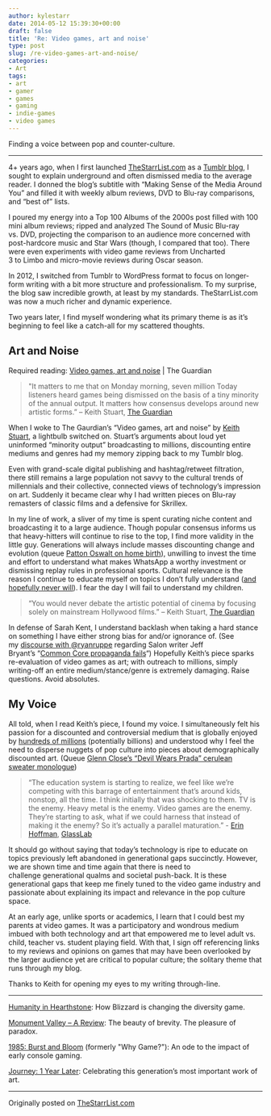 ```yaml
---
author: kylestarr
date: 2014-05-12 15:39:30+00:00
draft: false
title: 'Re: Video games, art and noise'
type: post
slug: /re-video-games-art-and-noise/
categories:
- Art
tags:
- art
- gamer
- games
- gaming
- indie-games
- video games
---
```


Finding a voice between pop and counter-culture.

---

4+ years ago, when I first launched [TheStarrList.com](http://thestarrlist.wordpress.com/) as a [Tumblr blog](http://thestarrlist.tumblr.com/), I sought to explain underground and often dismissed media to the average reader. I donned the blog’s subtitle with “Making Sense of the Media Around You” and filled it with weekly album reviews, DVD to Blu-ray comparisons, and “best of” lists.

I poured my energy into a Top 100 Albums of the 2000s post filled with 100 mini album reviews; ripped and analyzed The Sound of Music Blu-ray vs. DVD, projecting the comparison to an audience more concerned with post-hardcore music and Star Wars (though, I compared that too). There were even experiments with video game reviews from Uncharted 3 to Limbo and micro-movie reviews during Oscar season.

In 2012, I switched from Tumblr to WordPress format to focus on longer-form writing with a bit more structure and professionalism. To my surprise, the blog saw incredible growth, at least by my standards. TheStarrList.com was now a much richer and dynamic experience.

Two years later, I find myself wondering what its primary theme is as it’s beginning to feel like a catch-all for my scattered thoughts.

## Art and Noise

Required reading: [Video games, art and noise](http://www.theguardian.com/technology/2014/may/12/video-games-art-and-noise-tired-stereotypes-dominate-today-programme-debate?CMP=twt_gu) | The Guardian

> "It matters to me that on Monday morning, seven million Today listeners heard games being dismissed on the basis of a tiny minority of the annual output. It matters how consensus develops around new artistic forms.” – Keith Stuart, [The Guardian](http://www.theguardian.com/technology/2014/may/12/video-games-art-and-noise-tired-stereotypes-dominate-today-programme-debate)

When I woke to The Gaurdian’s “Video games, art and noise” by [Keith Stuart](https://twitter.com/keefstuart), a lightbulb switched on. Stuart’s arguments about loud yet uninformed “minority output” broadcasting to millions, discounting entire mediums and genres had my memory zipping back to my Tumblr blog.

Even with grand-scale digital publishing and hashtag/retweet filtration, there still remains a large population not savvy to the cultural trends of millennials and their collective, connected views of technology’s impression on art. Suddenly it became clear why I had written pieces on Blu-ray remasters of classic films and a defensive for Skrillex.

In my line of work, a sliver of my time is spent curating niche content and broadcasting it to a large audience. Though popular consensus informs us that heavy-hitters will continue to rise to the top, I find more validity in the little guy. Generations will always include masses discounting change and evolution (queue [Patton Oswalt on home birth](https://www.youtube.com/watch?v=qbai-yBRyHg)), unwilling to invest the time and effort to understand what makes WhatsApp a worthy investment or dismissing replay rules in professional sports. Cultural relevance is the reason I continue to educate myself on topics I don’t fully understand ([and hopefully never will](https://twitter.com/_kylestarr/status/465676482891628544)). I fear the day I will fail to understand my children.

> “You would never debate the artistic potential of cinema by focusing solely on mainstream Hollywood films.” – Keith Stuart, [The Guardian](http://www.theguardian.com/technology/2014/may/12/video-games-art-and-noise-tired-stereotypes-dominate-today-programme-debate)

In defense of Sarah Kent, I understand backlash when taking a hard stance on something I have either strong bias for and/or ignorance of. (See my [discourse with @ryanruppe](https://twitter.com/_kylestarr/status/462275635058982912) regarding Salon writer Jeff Bryant’s “[Common Core propaganda fails](http://www.salon.com/2014/04/22/common_core_propaganda_fails_well_financed_education_reformers_fight_common_sense/)“) Hopefully Keith’s piece sparks re-evaluation of video games as art; with outreach to millions, simply writing-off an entire medium/stance/genre is extremely damaging. Raise questions. Avoid absolutes.

## My Voice

All told, when I read Keith’s piece, I found my voice. I simultaneously felt his passion for a discounted and controversial medium that is globally enjoyed by [hundreds of millions](http://www.theesa.com/facts/index.asp) (potentially billions) and understood why I feel the need to disperse nuggets of pop culture into pieces about demographically discounted art. (Queue [Glenn Close’s “Devil Wears Prada” cerulean sweater monologue](http://www.hulu.com/watch/13046))

> “The education system is starting to realize, we feel like we’re competing with this barrage of entertainment that’s around kids, nonstop, all the time. I think initially that was shocking to them. TV is the enemy. Heavy metal is the enemy. Video games are the enemy. They’re starting to ask, what if we could harness that instead of making it the enemy? So it’s actually a parallel maturation.” - [Erin Hoffman](http://www.polygon.com/features/2014/4/24/5636832/glasslab), [GlassLab](http://glasslabgames.org/)

It should go without saying that today’s technology is ripe to educate on topics previously left abandoned in generational gaps succinctly. However, we are shown time and time again that there is need to challenge generational qualms and societal push-back. It is these generational gaps that keep me finely tuned to the video game industry and passionate about explaining its impact and relevance in the pop culture space.

At an early age, unlike sports or academics, I learn that I could best my parents at video games. It was a participatory and wondrous medium imbued with both technology and art that empowered me to level adult vs. child, teacher vs. student playing field. With that, I sign off referencing links to my reviews and opinions on games that may have been overlooked by the larger audience yet are critical to popular culture; the solitary theme that runs through my blog.

Thanks to Keith for opening my eyes to my writing through-line.

---

[Humanity in Hearthstone](/2014/04/17/humanity-in-hearthstone/): How Blizzard is changing the diversity game.

[Monument Valley – A Review](/2014/04/06/monument-valley-a-review/): The beauty of brevity. The pleasure of paradox.

[1985: Burst and Bloom](/2013/10/15/1985-burst-and-bloom/) (formerly "Why Game?"): An ode to the impact of early console gaming.

[Journey: 1 Year Later](/2013/04/09/journey-1-year-later/): Celebrating this generation’s most important work of art.

---

Originally posted on [TheStarrList.com](http://thestarrlist.wordpress.com/2014/05/12/re-video-games-art-and-noise/)
